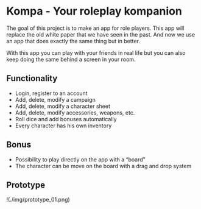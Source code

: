# Kompa - Your roleplay kompanion

The goal of this project is to make an app for role players. This app will replace the old white paper that we have seen in the past. And now we use an app that does exactly the same thing but in better. 

With this app you can play with your friends in real life but you can also keep doing the same behind a screen in your room.

## Functionality

- Login, register to an account
- Add, delete, modify a campaign
- Add, delete, modify a character sheet
- Add, delete, modify accessories, weapons, etc.
- Roll dice and add bonuses automatically
- Every character has his own inventory

## Bonus

- Possibility to play directly on the app with a “board”
- The character can be move on the board with a drag and drop system

## Prototype

!(./img/prototype_01.png)
